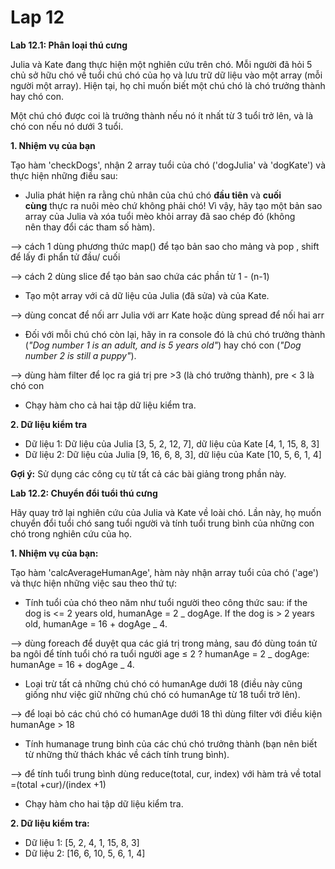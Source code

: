# Lap 12

**Lab 12.1: Phân loại thú cưng**

Julia và Kate đang thực hiện một nghiên cứu trên chó. Mỗi người đã hỏi 5 chủ sở hữu chó về tuổi chú chó của họ và lưu trữ dữ liệu vào một array (mỗi người một array). Hiện tại, họ chỉ muốn biết một chú chó là chó trưởng thành hay chó con.

Một chú chó được coi là trưởng thành nếu nó ít nhất từ 3 tuổi trở lên, và là chó con nếu nó dưới 3 tuổi.

**1. Nhiệm vụ của bạn**

Tạo hàm 'checkDogs', nhận 2 array tuổi của chó ('dogJulia' và 'dogKate') và thực hiện những điều sau:

- Julia phát hiện ra rằng chủ nhân của chú chó **đầu tiên** và **cuối cùng** thực ra nuôi mèo chứ không phải chó! Vì vậy, hãy tạo một bản sao array của Julia và xóa tuổi mèo khỏi array đã sao chép đó (không nên thay đổi các tham số hàm).

—> cách 1 dùng phương thức map() để tạo bản sao cho mảng và pop , shift để lấy đi phẩn tử đầu/ cuối

—> cách 2 dùng slice để tạo bản sao chứa các phần từ 1 - (n-1)

- Tạo một array với cả dữ liệu của Julia (đã sửa) và của Kate.

—> dùng concat để nối arr Julia với arr Kate hoặc dùng spread để nối hai arr

- Đối với mỗi chú chó còn lại, hãy in ra console đó là chú chó trưởng thành (_"Dog number 1 is an adult, and is 5 years old"_) hay chó con (_"Dog number 2 is still a puppy"_).

—> dùng hàm filter để lọc ra giá trị pre >3 (là chó trưởng thành), pre < 3 là chó con

- Chạy hàm cho cả hai tập dữ liệu kiểm tra.

**2. Dữ liệu kiểm tra**

- Dữ liệu 1: Dữ liệu của Julia [3, 5, 2, 12, 7], dữ liệu của Kate [4, 1, 15, 8, 3]
- Dữ liệu 2: Dữ liệu của Julia [9, 16, 6, 8, 3], dữ liệu của Kate [10, 5, 6, 1, 4]

**Gợi ý:** Sử dụng các công cụ từ tất cả các bài giảng trong phần này.

**Lab 12.2: Chuyển đổi tuổi thú cưng**

Hãy quay trở lại nghiên cứu của Julia và Kate về loài chó. Lần này, họ muốn chuyển đổi tuổi chó sang tuổi người và tính tuổi trung bình của những con chó trong nghiên cứu của họ.

**1. Nhiệm vụ của bạn:**

Tạo hàm 'calcAverageHumanAge', hàm này nhận array tuổi của chó ('age') và thực hiện những việc sau theo thứ tự:

- Tính tuổi của chó theo năm như tuổi người theo công thức sau: if the dog is <= 2 years old, humanAge = 2 _ dogAge. If the dog is > 2 years old, humanAge = 16 + dogAge _ 4.

—> dùng foreach để duyệt qua các giá trị trong mảng, sau đó dùng toán tử ba ngôi để tính tuổi chó ra tuổi người age ≤ 2 ? humanAge = 2 _ dogAge: humanAge = 16 + dogAge _ 4.

- Loại trừ tất cả những chú chó có humanAge dưới 18 (điều này cũng giống như việc giữ những chú chó có humanAge từ 18 tuổi trở lên).

—> để loại bỏ các chú chó có humanAge dưới 18 thì dùng filter với điều kiện humanAge > 18

- Tính humanage trung bình của các chú chó trưởng thành (bạn nên biết từ những thử thách khác về cách tính trung bình).

—> để tính tuổi trung bình dùng reduce(total, cur, index) với hàm trả về total =(total +cur)/(index +1)

- Chạy hàm cho hai tập dữ liệu kiểm tra.

**2. Dữ liệu kiểm tra:**

- Dữ liệu 1: [5, 2, 4, 1, 15, 8, 3]
- Dữ liệu 2: [16, 6, 10, 5, 6, 1, 4]
